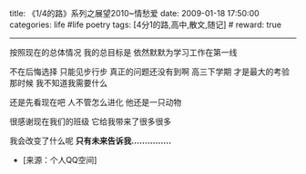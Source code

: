 title: 《1/4的路》系列之展望2010~情愁爱 
date: 2009-01-18 17:50:00
categories: life #life poetry
tags: [4分1的路,高中,散文,随记]  # <!--more-->
reward: true

---


按照现在的总体情况
我的总目标是
依然默默为学习工作在第一线

<!--more-->

不在后悔选择
只能见步行步
真正的问题还没有到啊
高三下学期
才是最大的考验
那时候
我不知道我需要什么

还是先看现在吧
人不管怎么进化
他还是一只动物





很感谢现在我们的班级
它给我带来了很多很多








我会改变了什么呢
**只有未来告诉我……………**


- [来源：个人QQ空间]
